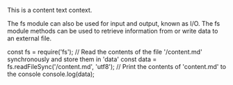 This is a content text context.

The fs module can also be used for input and output, known as I/O. The fs module methods can be used to retrieve information from or write data to an external file.

const fs = require('fs');
// Read the contents of the file '/content.md' synchronously and store them in 'data'
const data = fs.readFileSync('/content.md', 'utf8');
// Print the contents of 'content.md' to the console
console.log(data);

